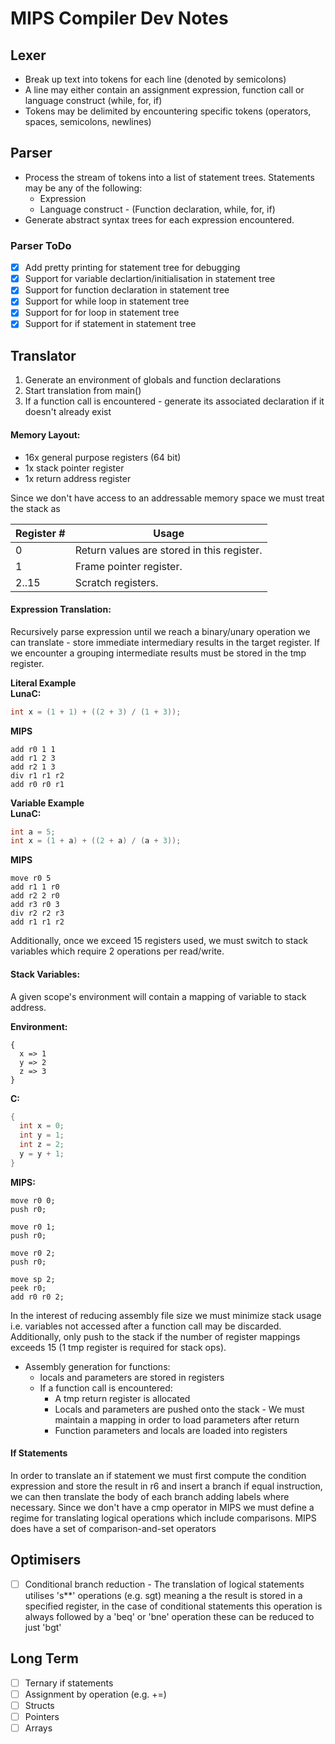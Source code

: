 # MIPS Compiler Dev Notes

## Lexer
- Break up text into tokens for each line (denoted by semicolons)
- A line may either contain an assignment expression, function call or language construct (while, for, if)
- Tokens may be delimited by encountering specific tokens (operators, spaces, semicolons, newlines)

## Parser
- Process the stream of tokens into a list of statement trees. Statements may be any of the following:
    - Expression
    - Language construct - (Function declaration, while, for, if)
- Generate abstract syntax trees for each expression encountered.
### Parser ToDo
- [X] Add pretty printing for statement tree for debugging
- [X] Support for variable declartion/initialisation in statement tree
- [X] Support for function declaration in statement tree
- [X] Support for while loop in statement tree
- [X] Support for for loop in statement tree
- [X] Support for if statement in statement tree

## Translator
1. Generate an environment of globals and function declarations
2. Start translation from main()
3. If a function call is encountered - generate its associated declaration if it doesn't already exist

#### Memory Layout:
- 16x general purpose registers (64 bit)
- 1x stack pointer register
- 1x return address register

Since we don't have access to an addressable memory space we must treat the stack as 
  
| Register # | Usage |
|------------|-------|
| 0 | Return values are stored in this register. |
| 1 | Frame pointer register. |
| 2..15 | Scratch registers. |
#### Expression Translation:  
Recursively parse expression until we reach a binary/unary operation we can translate - store immediate intermediary results in the target register. If we encounter a grouping intermediate results must be stored in the tmp register.

**Literal Example**  
**LunaC:**
```c
int x = (1 + 1) + ((2 + 3) / (1 + 3));
```
**MIPS**
```
add r0 1 1
add r1 2 3
add r2 1 3
div r1 r1 r2
add r0 r0 r1
```
**Variable Example**  
**LunaC:**
```c
int a = 5;
int x = (1 + a) + ((2 + a) / (a + 3));
```
**MIPS**
```
move r0 5
add r1 1 r0
add r2 2 r0
add r3 r0 3
div r2 r2 r3
add r1 r1 r2
```
Additionally, once we exceed 15 registers used, we must switch to stack variables which require 2 operations per read/write.

#### Stack Variables:  
A given scope's environment will contain a mapping of variable to stack address.  

**Environment:**
```
{
  x => 1
  y => 2
  z => 3
}
```
**C:**
```c
{
  int x = 0;
  int y = 1;
  int z = 2;
  y = y + 1;
}
```

**MIPS:**
```
move r0 0;
push r0;

move r0 1;
push r0;

move r0 2;
push r0;

move sp 2;
peek r0;
add r0 r0 2;
```
In the interest of reducing assembly file size we must minimize stack usage i.e. variables not accessed after a function call may be discarded. Additionally, only push to the stack if the number of register mappings exceeds 15 (1 tmp register is required for stack ops).
- Assembly generation for functions:
  - locals and parameters are stored in registers
  - If a function call is encountered:
    - A tmp return register is allocated 
    - Locals and parameters are pushed onto the stack - We must maintain a mapping in order to load parameters after return
    - Function parameters and locals are loaded into registers
#### If Statements
In order to translate an if statement we must first compute the condition expression and store the result in r6 and insert a branch if equal instruction, we can then translate the body of each branch adding labels where necessary. Since we don't have a cmp operator in MIPS we must define a regime for translating logical operations which include comparisons. MIPS does have a set of comparison-and-set operators

## Optimisers
- [ ] Conditional branch reduction - The translation of logical statements utilises 's**' operations (e.g. sgt) meaning a the result is stored in a specified register, in the case of conditional statements this operation is always followed by a 'beq' or 'bne' operation these can be reduced to just 'bgt'
## Long Term
- [ ] Ternary if statements
- [ ] Assignment by operation (e.g. +=)
- [ ] Structs
- [ ] Pointers
- [ ] Arrays